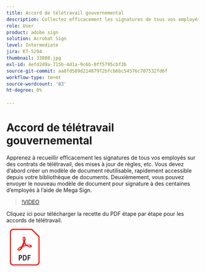 ```yaml
---
title: Accord de télétravail gouvernemental
description: Collectez efficacement les signatures de tous vos employés sur les contrats de télétravail, les mises à jour des stratégies, etc
role: User
product: adobe sign
solution: Acrobat Sign
level: Intermediate
jira: KT-5294
thumbnail: 33808.jpg
exl-id: 4efd2d9a-715b-4d1a-9c6b-0ff5795cbf3b
source-git-commit: aa8fd589d214879f2bfcb6bc54576c707532fd6f
workflow-type: tm+mt
source-wordcount: '83'
ht-degree: 0%

---
```


# Accord de télétravail gouvernemental

Apprenez à recueillir efficacement les signatures de tous vos employés sur des contrats de télétravail, des mises à jour de règles, etc. Vous devez d’abord créer un modèle de document réutilisable, rapidement accessible depuis votre bibliothèque de documents. Deuxièmement, vous pouvez envoyer le nouveau modèle de document pour signature à des centaines d’employés à l’aide de Mega Sign.

>[!VIDEO](https://video.tv.adobe.com/v/33808?quality=12&learn=on&hidetitle=true)

Cliquez ici pour télécharger la recette du PDF étape par étape pour les accords de télétravail.

[![Télécharger la recette du PDF](../assets/acrobat_PDF_96.png)](../assets/UseCaseRecipe-EN-UsingMegaSign.pdf)
